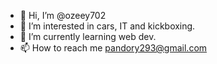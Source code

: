- 👋 Hi, I’m @ozeey702
- 👀 I’m interested in cars, IT and kickboxing.
- 🌱 I’m currently learning web dev.
- 📫 How to reach me pandory293@gmail.com
